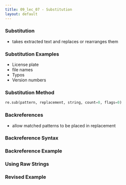 ```yaml
---
title: 09_lec_07 - Substitution
layout: default
---
```


### Substitution

* takes extracted text and replaces or rearranges them

### Substitution Examples

* License plate
* file names
* Typos
* Version numbers

### Substitution Method

```python
re.sub(pattern, replacement, string, count=0, flags=0)
```

### Backreferences

* allow matched patterns to be placed in replacement

### Backreference Syntax



### Backreference Example



### Using Raw Strings



### Revised Example